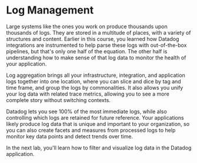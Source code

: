 # Log Management

Large systems like the ones you work on produce thousands upon thousands of logs. They are stored in a multitude of places, with a variety of structures and content. Earlier in this course, you learned how Datadog integrations are instrumented to help parse these logs with out-of-the-box pipelines, but that's only one half of the equation. The other half is understanding how to make sense of that log data to monitor the health of your application.

Log aggregation brings all your infrastructure, integration, and application logs together into one location, where you can slice and dice by tag and time frame, and group the logs by commonalities. It also allows you unify your log data with related trace metrics, allowing you to see a more complete story without switching contexts.

Datadog lets you see 100% of the most immediate logs, while also controlling which logs are retained for future reference. Your applications likely produce log data that is unique and important to your organization, so you can also create facets and measures from processed logs to help monitor key data points and detect trends over time.

In the next lab, you'll learn how to filter and visualize log data in the Datadog application. 
